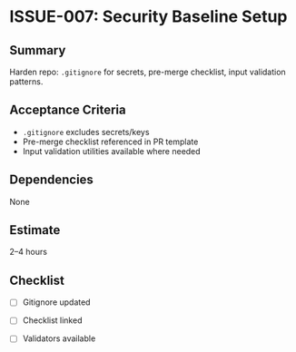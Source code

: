 # ISSUE-007: Security Baseline Setup

## Summary
Harden repo: `.gitignore` for secrets, pre-merge checklist, input validation patterns.

## Acceptance Criteria
- `.gitignore` excludes secrets/keys
- Pre-merge checklist referenced in PR template
- Input validation utilities available where needed

## Dependencies
None

## Estimate
2–4 hours

## Checklist
- [ ] Gitignore updated
- [ ] Checklist linked
- [ ] Validators available

